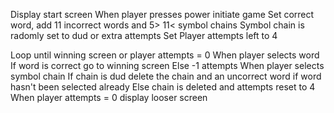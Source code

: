 Display start screen
When player presses power initiate game
Set correct word, add 11 incorrect words and 5> 11< symbol chains
Symbol chain is radomly set to dud or extra attempts
Set Player attempts left to 4

Loop until winning screen or player attempts = 0
  When player selects word
    If word is correct go to winning screen
    Else -1 attempts
  When player selects symbol chain
    If chain is dud delete the chain and an uncorrect word if word hasn't been selected already
    Else chain is deleted and attempts reset to 4
When player attempts = 0 display looser screen
